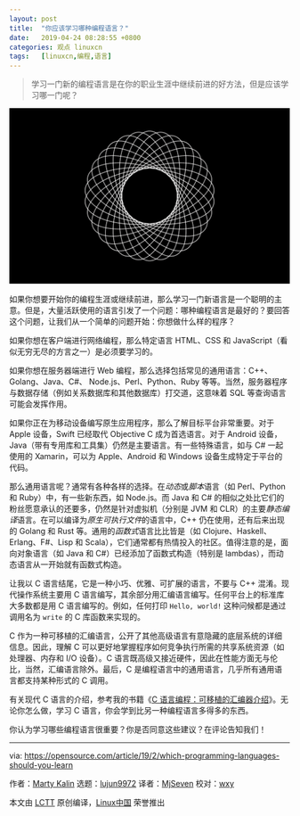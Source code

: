 ```yaml
---
layout: post
title:	"你应该学习哪种编程语言？"
date:	2019-04-24 08:28:55 +0800 
categories:	观点 linuxcn 
tags:	[linuxcn,编程,语言]
---
```




> 
> 学习一门新的编程语言是在你的职业生涯中继续前进的好方法，但是应该学习哪一门呢？
> 
> 
> 


![](/Asserts/Images/album/201904/24/082838tz6rqkrsdyb9bz7s.png)


如果你想要开始你的编程生涯或继续前进，那么学习一门新语言是一个聪明的主意。但是，大量活跃使用的语言引发了一个问题：哪种编程语言是最好的？要回答这个问题，让我们从一个简单的问题开始：你想做什么样的程序？


如果你想在客户端进行网络编程，那么特定语言 HTML、CSS 和 JavaScript（看似无穷无尽的方言之一）是必须要学习的。


如果你想在服务器端进行 Web 编程，那么选择包括常见的通用语言：C++、Golang、Java、C#、 Node.js、Perl、Python、Ruby 等等。当然，服务器程序与数据存储（例如关系数据库和其他数据库）打交道，这意味着 SQL 等查询语言可能会发挥作用。


如果你正在为移动设备编写原生应用程序，那么了解目标平台非常重要。对于 Apple 设备，Swift 已经取代 Objective C 成为首选语言。对于 Android 设备，Java（带有专用库和工具集）仍然是主要语言。有一些特殊语言，如与 C# 一起使用的 Xamarin，可以为 Apple、Android 和 Windows 设备生成特定于平台的代码。


那么通用语言呢？通常有各种各样的选择。在*动态*或*脚本*语言（如 Perl、Python 和 Ruby）中，有一些新东西，如 Node.js。而 Java 和 C# 的相似之处比它们的粉丝愿意承认的还要多，仍然是针对虚拟机（分别是 JVM 和 CLR）的主要*静态编译*语言。在可以编译为*原生可执行文件*的语言中，C++ 仍在使用，还有后来出现的 Golang 和 Rust 等。通用的*函数式*语言比比皆是（如 Clojure、Haskell、Erlang、F#、Lisp 和 Scala），它们通常都有热情投入的社区。值得注意的是，面向对象语言（如 Java 和 C#）已经添加了函数式构造（特别是 lambdas），而动态语言从一开始就有函数式构造。


让我以 C 语言结尾，它是一种小巧、优雅、可扩展的语言，不要与 C++ 混淆。现代操作系统主要用 C 语言编写，其余部分用汇编语言编写。任何平台上的标准库大多数都是用 C 语言编写的。例如，任何打印 `Hello, world!` 这种问候都是通过调用名为 `write` 的 C 库函数来实现的。


C 作为一种可移植的汇编语言，公开了其他高级语言有意隐藏的底层系统的详细信息。因此，理解 C 可以更好地掌握程序如何竞争执行所需的共享系统资源（如处理器、内存和 I/O 设备）。C 语言既高级又接近硬件，因此在性能方面无与伦比，当然，汇编语言除外。最后，C 是编程语言中的通用语言，几乎所有通用语言都支持某种形式的 C 调用。


有关现代 C 语言的介绍，参考我的书籍《[C 语言编程：可移植的汇编器介绍](https://www.amazon.com/dp/1977056954?ref_=pe_870760_150889320)》。无论你怎么做，学习 C 语言，你会学到比另一种编程语言多得多的东西。


你认为学习哪些编程语言很重要？你是否同意这些建议？在评论告知我们！




---


via: <https://opensource.com/article/19/2/which-programming-languages-should-you-learn>


作者：[Marty Kalin](https://opensource.com/users/mkalindepauledu) 选题：[lujun9972](https://github.com/lujun9972) 译者：[MjSeven](https://github.com/MjSeven) 校对：[wxy](https://github.com/wxy)


本文由 [LCTT](https://github.com/LCTT/TranslateProject) 原创编译，[Linux中国](https://linux.cn/) 荣誉推出
